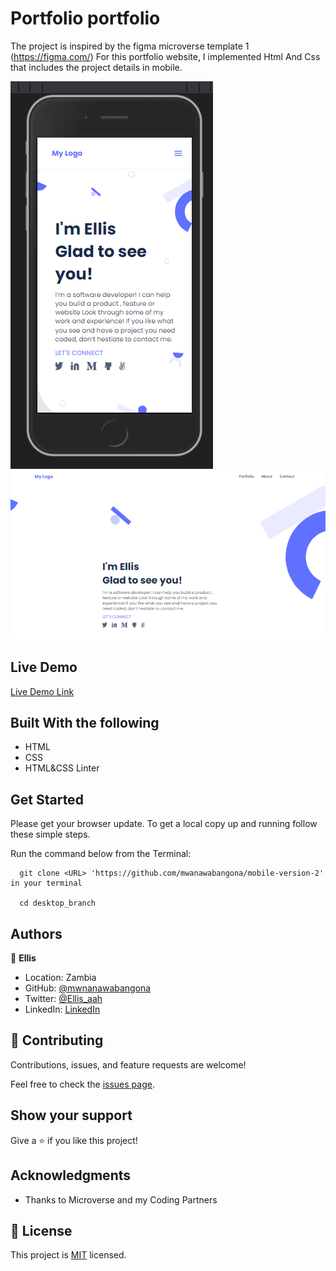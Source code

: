 # Portfolio portfolio

The project is inspired by the figma microverse template 1 (https://figma.com/)
For this portfolio website, I implemented Html And Css that includes the project details in mobile.


![screenshot](./img/Capture.PNG)
![screenshot](./img/cap12.PNG)

 

## Live Demo

[Live Demo Link](https://mwanawabangona.github.io/mobile-version-2/)
 
## Built With the following

- HTML
- CSS
- HTML&CSS Linter

## Get Started

Please get your browser update.
To get a local copy up and running follow these simple steps.

Run the command below from the Terminal:

      git clone <URL> 'https://github.com/mwanawabangona/mobile-version-2' in your terminal

	  cd desktop_branch




## Authors

👤 **Ellis**



- Location: Zambia
- GitHub: [@mwnanawabangona](https://github.com/mwanawabangona)
- Twitter: [@Ellis_aah](https://twitter.com/Ellis-aah)
- LinkedIn: [LinkedIn](https://www.linkedin.com/)

## 🤝 Contributing

Contributions, issues, and feature requests are welcome!

Feel free to check the [issues page](https://github.com/mwanawabangona/mobile-version-2/issues).

## Show your support

Give a ⭐️ if you like this project!

## Acknowledgments

- Thanks to Microverse and my Coding Partners

## 📝 License

This project is [MIT](./MIT.md) licensed.
